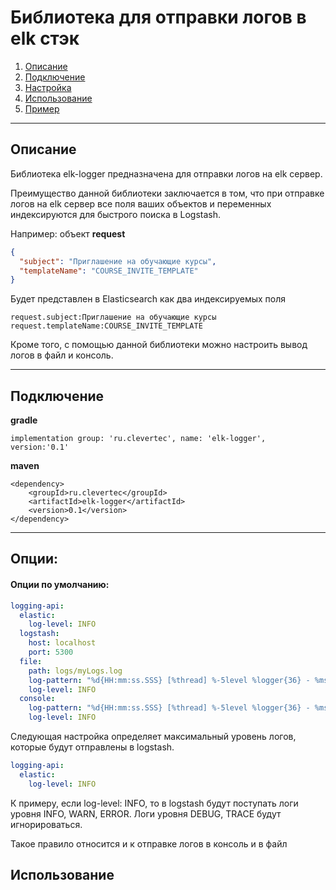 # Библиотека для отправки логов в elk стэк

  <ol>
    <li><a href="#Описание">Описание</a></li>
    <li><a href="#Подключение">Подключение</a></li>
    <li><a href="#Настройка">Настройка</a></li>
    <li><a href="#Использование">Использование</a></li>
    <li><a href="#Пример">Пример</a></li>
  </ol>


---
## Описание

Библиотека elk-logger предназначена для отправки логов на elk сервер. 

Преимущество данной библиотеки заключается в том, что при отправке логов на elk сервер все поля ваших объектов и переменных индексируются для быстрого поиска в Logstash.

Например: объект **request**

```json
{
  "subject": "Приглашение на обучающие курсы",
  "templateName": "COURSE_INVITE_TEMPLATE"
}
```

Будет представлен в Elasticsearch как два индексируемых поля

```text
request.subject:Приглашение на обучающие курсы
request.templateName:COURSE_INVITE_TEMPLATE
```

Кроме того, с помощью данной библиотеки можно настроить вывод логов в файл и консоль.

---
## Подключение
**gradle**
```text
implementation group: 'ru.clevertec', name: 'elk-logger', version:'0.1'
```

**maven**
```text
<dependency>
    <groupId>ru.clevertec</groupId>
    <artifactId>elk-logger</artifactId>
    <version>0.1</version>
</dependency>
```

--- 

## Опции:

#### Опции по умолчанию:

```yaml
logging-api:
  elastic:
    log-level: INFO
  logstash:
    host: localhost
    port: 5300
  file:
    path: logs/myLogs.log
    log-pattern: "%d{HH:mm:ss.SSS} [%thread] %-5level %logger{36} - %msg%n"
    log-level: INFO
  console:
    log-pattern: "%d{HH:mm:ss.SSS} [%thread] %-5level %logger{36} - %msg%n"
    log-level: INFO
```

Следующая настройка определяет максимальный уровень логов, которые будут отправлены в logstash. 

```yaml
logging-api:
  elastic:
    log-level: INFO
```

К примеру, если log-level: INFO, то в logstash будут поступать логи уровня INFO, WARN, ERROR. Логи уровня DEBUG, TRACE будут игнорироваться.

Такое правило относится и к отправке логов в консоль и в файл


## Использование